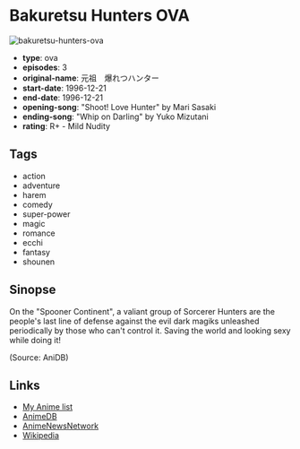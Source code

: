 # Bakuretsu Hunters OVA

![bakuretsu-hunters-ova](https://cdn.myanimelist.net/images/anime/1267/97321.jpg)

-   **type**: ova
-   **episodes**: 3
-   **original-name**: 元祖　爆れつハンター
-   **start-date**: 1996-12-21
-   **end-date**: 1996-12-21
-   **opening-song**: "Shoot! Love Hunter" by Mari Sasaki
-   **ending-song**: "Whip on Darling" by Yuko Mizutani
-   **rating**: R+ - Mild Nudity

## Tags

-   action
-   adventure
-   harem
-   comedy
-   super-power
-   magic
-   romance
-   ecchi
-   fantasy
-   shounen

## Sinopse

On the "Spooner Continent", a valiant group of Sorcerer Hunters are the people's last line of defense against the evil dark magiks unleashed periodically by those who can't control it. Saving the world and looking sexy while doing it!

(Source: AniDB)

## Links

-   [My Anime list](https://myanimelist.net/anime/808/Bakuretsu_Hunters_OVA)
-   [AnimeDB](http://anidb.info/perl-bin/animedb.pl?show=anime&aid=939)
-   [AnimeNewsNetwork](http://www.animenewsnetwork.com/encyclopedia/anime.php?id=2350)
-   [Wikipedia](https://en.wikipedia.org/wiki/Sorcerer_Hunters)
